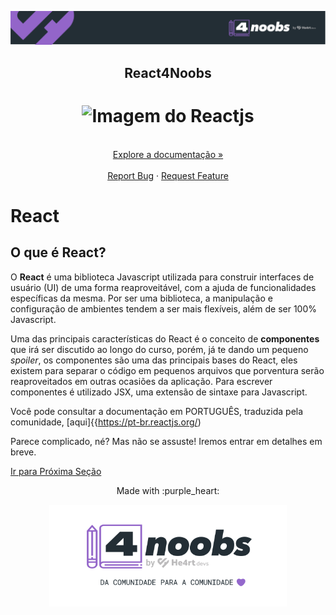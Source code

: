 <p align="center">
  <a href="https://github.com/he4rt/4noobs" target="_blank">
    <img src="../../assets/global/header-4noobs.svg">
  </a>
</p>

<p align="center">
  <h2 align="center">React4Noobs</h2>

  <h1 align="center">
  <img src="../../assets/logo.png" alt="Imagem do Reactjs" width="220">
</h1>
  
  <p align="center">
    <br />
    <a href="../README.md">Explore a documentação »</a>
    <br />
    <br />
    <a href="https://github.com/he4rt/react4noobs/issues">Report Bug</a>
    ·
    <a href="https://github.com/he4rt/react4noobs/issues">Request Feature</a>
  </p>
</p>

# React

## O que é React?

O **React** é uma biblioteca Javascript utilizada para construir interfaces de usuário (UI) de uma forma reaproveitável, com a ajuda de funcionalidades específicas da mesma. Por ser uma biblioteca, a manipulação e configuração de ambientes tendem a ser mais flexíveis, além de ser 100% Javascript.

Uma das principais características do React é o conceito de **componentes** que irá ser discutido ao longo do curso, porém, já te dando um pequeno _spoiler_, os componentes são uma das principais bases do React, eles existem para separar o código em pequenos arquivos que porventura serão reaproveitados em outras ocasiões da aplicação. Para escrever componentes é utilizado JSX, uma extensão de sintaxe para Javascript.

Você pode consultar a documentação em PORTUGUÊS, traduzida pela comunidade, [aqui]{{https://pt-br.reactjs.org/)

Parece complicado, né? Mas não se assuste! Iremos entrar em detalhes em breve.

[Ir para Próxima Seção](./3-Componentizacao.md)

<p align="center">Made with :purple_heart:</p>

<p align="center">
  <a href="https://github.com/he4rt/4noobs" target="_blank">
    <img src="../../assets/global/footer-4noobs.svg" width="380">
  </a>
</p>